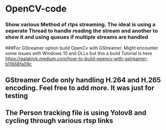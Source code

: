 # OpenCV-code

### Show various Method of rtps streaming. The ideal is using a seperate Thread to handle reading the stream and another to show it and using queues if multiple streams are handled

###For GStreamer option build OpenCv with GStreamer. Might encounter some issues with Windows 10 and DLLs but this a build Tutorial is here https://galaktyk.medium.com/how-to-build-opencv-with-gstreamer-b11668fa09c
## GStreamer Code only handling H.264 and H.265 encoding. Feel free to add more. It was just for testing

## The Person tracking file is using Yolov8 and cycling through various rtsp links
